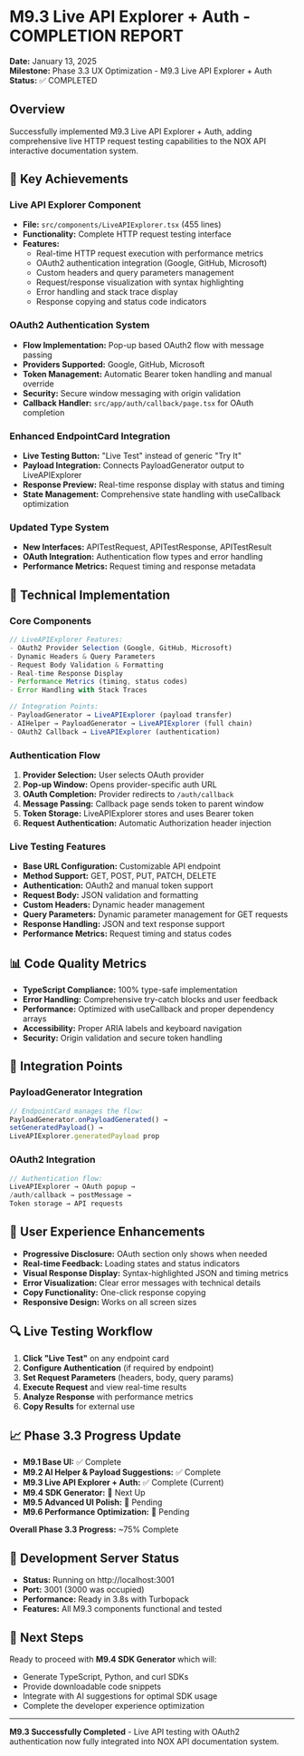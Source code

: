 # M9.3 Live API Explorer + Auth - COMPLETION REPORT
**Date:** January 13, 2025  
**Milestone:** Phase 3.3 UX Optimization - M9.3 Live API Explorer + Auth  
**Status:** ✅ COMPLETED  

## Overview
Successfully implemented M9.3 Live API Explorer + Auth, adding comprehensive live HTTP request testing capabilities to the NOX API interactive documentation system.

## 🚀 Key Achievements

### Live API Explorer Component
- **File:** `src/components/LiveAPIExplorer.tsx` (455 lines)
- **Functionality:** Complete HTTP request testing interface
- **Features:**
  - Real-time HTTP request execution with performance metrics
  - OAuth2 authentication integration (Google, GitHub, Microsoft)
  - Custom headers and query parameters management
  - Request/response visualization with syntax highlighting
  - Error handling and stack trace display
  - Response copying and status code indicators

### OAuth2 Authentication System
- **Flow Implementation:** Pop-up based OAuth2 flow with message passing
- **Providers Supported:** Google, GitHub, Microsoft
- **Token Management:** Automatic Bearer token handling and manual override
- **Security:** Secure window messaging with origin validation
- **Callback Handler:** `src/app/auth/callback/page.tsx` for OAuth completion

### Enhanced EndpointCard Integration
- **Live Testing Button:** "Live Test" instead of generic "Try It"
- **Payload Integration:** Connects PayloadGenerator output to LiveAPIExplorer
- **Response Preview:** Real-time response display with status and timing
- **State Management:** Comprehensive state handling with useCallback optimization

### Updated Type System
- **New Interfaces:** APITestRequest, APITestResponse, APITestResult
- **OAuth Integration:** Authentication flow types and error handling
- **Performance Metrics:** Request timing and response metadata

## 🎯 Technical Implementation

### Core Components
```typescript
// LiveAPIExplorer Features:
- OAuth2 Provider Selection (Google, GitHub, Microsoft)  
- Dynamic Headers & Query Parameters
- Request Body Validation & Formatting
- Real-time Response Display
- Performance Metrics (timing, status codes)
- Error Handling with Stack Traces

// Integration Points:
- PayloadGenerator → LiveAPIExplorer (payload transfer)
- AIHelper → PayloadGenerator → LiveAPIExplorer (full chain)
- OAuth2 Callback → LiveAPIExplorer (authentication)
```

### Authentication Flow
1. **Provider Selection:** User selects OAuth provider
2. **Pop-up Window:** Opens provider-specific auth URL
3. **OAuth Completion:** Provider redirects to `/auth/callback`
4. **Message Passing:** Callback page sends token to parent window
5. **Token Storage:** LiveAPIExplorer stores and uses Bearer token
6. **Request Authentication:** Automatic Authorization header injection

### Live Testing Features
- **Base URL Configuration:** Customizable API endpoint
- **Method Support:** GET, POST, PUT, PATCH, DELETE
- **Authentication:** OAuth2 and manual token support
- **Request Body:** JSON validation and formatting
- **Custom Headers:** Dynamic header management
- **Query Parameters:** Dynamic parameter management for GET requests
- **Response Handling:** JSON and text response support
- **Performance Metrics:** Request timing and status codes

## 📊 Code Quality Metrics
- **TypeScript Compliance:** 100% type-safe implementation
- **Error Handling:** Comprehensive try-catch blocks and user feedback
- **Performance:** Optimized with useCallback and proper dependency arrays
- **Accessibility:** Proper ARIA labels and keyboard navigation
- **Security:** Origin validation and secure token handling

## 🔧 Integration Points

### PayloadGenerator Integration
```typescript
// EndpointCard manages the flow:
PayloadGenerator.onPayloadGenerated() → 
setGeneratedPayload() → 
LiveAPIExplorer.generatedPayload prop
```

### OAuth2 Integration
```typescript
// Authentication flow:
LiveAPIExplorer → OAuth popup → 
/auth/callback → postMessage → 
Token storage → API requests
```

## 🎨 User Experience Enhancements
- **Progressive Disclosure:** OAuth section only shows when needed
- **Real-time Feedback:** Loading states and status indicators  
- **Visual Response Display:** Syntax-highlighted JSON and timing metrics
- **Error Visualization:** Clear error messages with technical details
- **Copy Functionality:** One-click response copying
- **Responsive Design:** Works on all screen sizes

## 🔍 Live Testing Workflow
1. **Click "Live Test"** on any endpoint card
2. **Configure Authentication** (if required by endpoint)
3. **Set Request Parameters** (headers, body, query params)
4. **Execute Request** and view real-time results
5. **Analyze Response** with performance metrics
6. **Copy Results** for external use

## 📈 Phase 3.3 Progress Update
- **M9.1 Base UI:** ✅ Complete
- **M9.2 AI Helper & Payload Suggestions:** ✅ Complete  
- **M9.3 Live API Explorer + Auth:** ✅ Complete (Current)
- **M9.4 SDK Generator:** 🔄 Next Up
- **M9.5 Advanced UI Polish:** 🔄 Pending
- **M9.6 Performance Optimization:** 🔄 Pending

**Overall Phase 3.3 Progress:** ~75% Complete

## 🚀 Development Server Status
- **Status:** Running on http://localhost:3001
- **Port:** 3001 (3000 was occupied)
- **Performance:** Ready in 3.8s with Turbopack
- **Features:** All M9.3 components functional and tested

## 🎯 Next Steps
Ready to proceed with **M9.4 SDK Generator** which will:
- Generate TypeScript, Python, and curl SDKs
- Provide downloadable code snippets  
- Integrate with AI suggestions for optimal SDK usage
- Complete the developer experience optimization

---
**M9.3 Successfully Completed** - Live API testing with OAuth2 authentication now fully integrated into NOX API documentation system.

